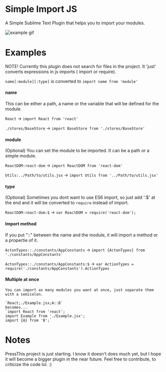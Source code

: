 # Simple Import JS
A Simple Sublime Text Plugin that helps you to import your modules.


![example gif](https://raw.githubusercontent.com/vini175pa/simple-import-js/master/example.gif)

# Examples
NOTE! Currently this plugin does not search for files in the project. It 'just' converts expressions in js imports ( import or require).

`name[:module][:type]` is converted to `import name from 'module'`

#### name
This can be either a path, a name or the variable that will be defined for the module.

`React`  ->  `import React from 'react'`

`./stores/BaseStore`  ->  `import BaseStore from './stores/BaseStore'`

#### module
(Optional) You can set the module to be imported. It can be a path or a simple module.

`ReactDOM:react-dom` -> `import ReactDOM from 'react-dom'`

`Utils:../Path/to/utils.jsx` -> `import Utils from '../Path/to/utils.jsx'`

#### type
(Optional) Sometimes you dont want to use ES6 import, so just add ':$' at the end and it will be converted to `require` instead of import.

  `ReactDOM:react-dom:$` -> `var ReactDOM = require('react-dom');`

#### Import method
If you put "::" between the name and the module, it will import a method or a propertie of it.

`ActonTypes::./constants/AppConstants` -> `import {ActonTypes} from './constants/AppConstants'`

`ActonTypes::./constants/AppConstants:$` -> `var ActionTypes = require('./constants/AppConstants').ActionTypes`

#### Multiple at once
	You can import as many modules you want at once, just separate them with a semicolon.

	`React;./Example.jsx;A::B`
	becomes...
	`import React from 'react';
	import Example from './Example.jsx';
	import {A} from 'B';`

# Notes
PressThis project is just starting. I know it doesn't does much yet, but I hope it will become a bigger plugin in the near future. Feel free to contribute, to criticize the code lol. :)

